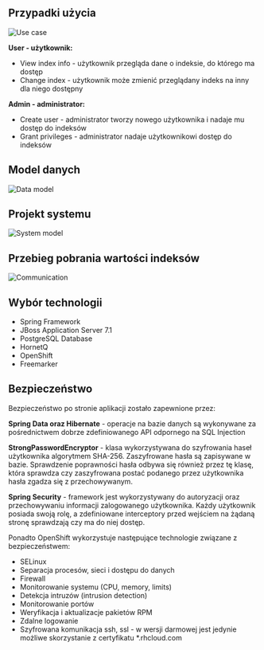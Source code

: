 ## Przypadki użycia

![Use case](http://student.agh.edu.pl/%7Ejakubiec/iosr/use-cases.jpg)

**User - użytkownik:**
* View index info - użytkownik przegląda dane o indeksie, do którego ma dostęp
* Change index - użytkownik może zmienić przeglądany indeks na inny dla niego dostępny

**Admin - administrator:**
* Create user - administrator tworzy nowego użytkownika i nadaje mu dostęp do indeksów
* Grant privileges - administrator nadaje użytkownikowi dostęp do indeksów

## Model danych

![Data model](http://student.agh.edu.pl/~jakubiec/iosr/db-model.jpg)

## Projekt systemu

![System model](http://student.agh.edu.pl/~jakubiec/iosr/system-model.jpg)

## Przebieg pobrania wartości indeksów

![Communication](http://student.agh.edu.pl/~jakubiec/iosr/seq.jpg)

## Wybór technologii

* Spring Framework
* JBoss Application Server 7.1
* PostgreSQL Database
* HornetQ
* OpenShift
* Freemarker

## Bezpieczeństwo

Bezpieczeństwo po stronie aplikacji zostało zapewnione przez:

**Spring Data oraz Hibernate** - operacje na bazie danych są wykonywane za pośrednictwem dobrze zdefiniowanego API odpornego na SQL Injection

**StrongPasswordEncryptor** - klasa wykorzystywana do szyfrowania haseł użytkownika algorytmem SHA-256. Zaszyfrowane hasła są zapisywane w bazie. Sprawdzenie poprawności hasła odbywa się również przez tę klasę, która sprawdza czy zaszyfrowana postać podanego przez użytkownika hasła zgadza się z przechowywanym.

**Spring Security** - framework jest wykorzystywany do autoryzacji oraz przechowywaniu informacji zalogowanego użytkownika. Każdy użytkownik posiada swoją rolę, a zdefiniowane interceptory przed wejściem na żądaną stronę sprawdzają czy ma do niej dostęp.

Ponadto OpenShift wykorzystuje następujące technologie związane z bezpieczeństwem:

* SELinux
* Separacja procesów, sieci i dostępu do danych
* Firewall
* Monitorowanie systemu (CPU, memory, limits)
* Detekcja intruzów (intrusion detection)
* Monitorowanie portów
* Weryfikacja i aktualizacje pakietów RPM
* Zdalne logowanie
* Szyfrowana komunikacja ssh, ssl - w wersji darmowej jest jedynie możliwe skorzystanie z certyfikatu *.rhcloud.com




